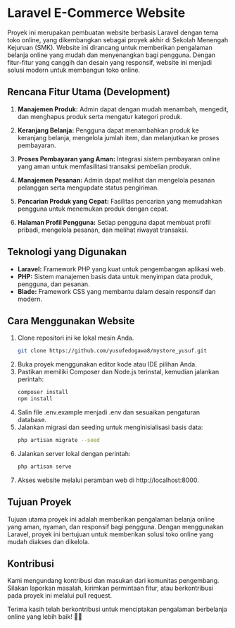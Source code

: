 # Laravel E-Commerce Website

Proyek ini merupakan pembuatan website berbasis Laravel dengan tema toko online, yang dikembangkan sebagai proyek akhir di Sekolah Menengah Kejuruan (SMK). Website ini dirancang untuk memberikan pengalaman belanja online yang mudah dan menyenangkan bagi pengguna. Dengan fitur-fitur yang canggih dan desain yang responsif, website ini menjadi solusi modern untuk membangun toko online.

## Rencana Fitur Utama (Development)

1. **Manajemen Produk:** Admin dapat dengan mudah menambah, mengedit, dan menghapus produk serta mengatur kategori produk.

2. **Keranjang Belanja:** Pengguna dapat menambahkan produk ke keranjang belanja, mengelola jumlah item, dan melanjutkan ke proses pembayaran.

3. **Proses Pembayaran yang Aman:** Integrasi sistem pembayaran online yang aman untuk memfasilitasi transaksi pembelian produk.

4. **Manajemen Pesanan:** Admin dapat melihat dan mengelola pesanan pelanggan serta mengupdate status pengiriman.

5. **Pencarian Produk yang Cepat:** Fasilitas pencarian yang memudahkan pengguna untuk menemukan produk dengan cepat.

6. **Halaman Profil Pengguna:** Setiap pengguna dapat membuat profil pribadi, mengelola pesanan, dan melihat riwayat transaksi.

## Teknologi yang Digunakan

- **Laravel:** Framework PHP yang kuat untuk pengembangan aplikasi web.
- **PHP:** Sistem manajemen basis data untuk menyimpan data produk, pengguna, dan pesanan.
- **Blade:** Framework CSS yang membantu dalam desain responsif dan modern.

## Cara Menggunakan Website

1. Clone repositori ini ke lokal mesin Anda.
   ```bash
   git clone https://github.com/yusufedogawa8/mystore_yusuf.git
2. Buka proyek menggunakan editor kode atau IDE pilihan Anda.
3. Pastikan memiliki Composer dan Node.js terinstal, kemudian jalankan perintah:
   ```bash
   composer install
   npm install
5. Salin file .env.example menjadi .env dan sesuaikan pengaturan database.
6. Jalankan migrasi dan seeding untuk menginisialisasi basis data:
   ```bash
   php artisan migrate --seed
8. Jalankan server lokal dengan perintah:
   ```bash
   php artisan serve
10. Akses website melalui peramban web di http://localhost:8000.

## Tujuan Proyek
Tujuan utama proyek ini adalah memberikan pengalaman belanja online yang aman, nyaman, dan responsif bagi pengguna. Dengan menggunakan Laravel, proyek ini bertujuan untuk memberikan solusi toko online yang mudah diakses dan dikelola.

## Kontribusi
Kami mengundang kontribusi dan masukan dari komunitas pengembang. Silakan laporkan masalah, kirimkan permintaan fitur, atau berkontribusi pada proyek ini melalui pull request.

Terima kasih telah berkontribusi untuk menciptakan pengalaman berbelanja online yang lebih baik! 🛒🌐
